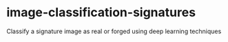 # image-classification-signatures
Classify a signature image as real or forged using deep learning techniques

